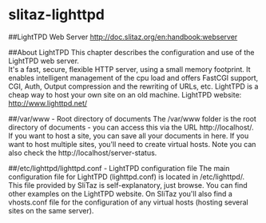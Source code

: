 # slitaz-lighttpd

##LightTPD Web Server
http://doc.slitaz.org/en:handbook:webserver

##About LightTPD
	This chapter describes the configuration and use of the LightTPD web server. 	
	It's a fast, secure, flexible HTTP server, using a small memory footprint. 
	It enables intelligent management of the cpu load and offers FastCGI support, 
	CGI, Auth, Output compression and the rewriting of URLs, etc. LightTPD is a 
	cheap way to host your own site on an old machine.
LightTPD website: http://www.lighttpd.net/

##/var/www - Root directory of documents
	The /var/www folder is the root directory of documents - you can access this 
	via the URL http://localhost/. If you want to host a site, you can save all 
	your documents in here. If you want to host multiple sites, you'll need to 
	create virtual hosts. 
	Note you can also check the http://localhost/server-status.

##/etc/lighttpd/lighttpd.conf - LightTPD configuration file
	The main configuration file for LightTPD (lighttpd.conf) is located in /etc/lighttpd/. 
	This file provided by SliTaz is self-explanatory, just browse. You can find other 
	examples on the LightTPD website. On SliTaz you'll also find a vhosts.conf file for 
	the configuration of any virtual hosts (hosting several sites on the same server).
